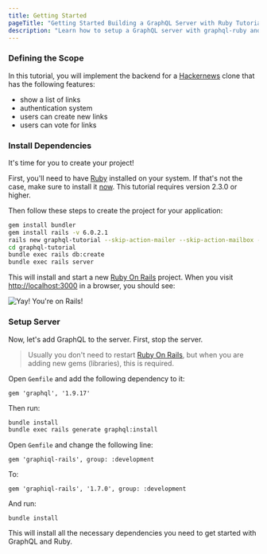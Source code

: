 ```yaml
---
title: Getting Started
pageTitle: "Getting Started Building a GraphQL Server with Ruby Tutorial"
description: "Learn how to setup a GraphQL server with graphql-ruby and best practices for defining the GraphQL schema."
---
```


### Defining the Scope

In this tutorial, you will implement the backend for a [Hackernews](https://news.ycombinator.com/) clone that has the following features:

* show a list of links
* authentication system
* users can create new links
* users can vote for links

### Install Dependencies

It's time for you to create your project!

First, you'll need to have [Ruby](https://www.ruby-lang.org/en/documentation/installation/) installed on your system. If that's not the case, make sure to install it [now](https://www.ruby-lang.org/en/documentation/installation/). This tutorial requires version 2.3.0 or higher.

<Instruction>

Then follow these steps to create the project for your application:

```bash
gem install bundler
gem install rails -v 6.0.2.1
rails new graphql-tutorial --skip-action-mailer --skip-action-mailbox --skip-action-text --skip-active-storage --skip-action-cable --skip-javascript --skip-system-test --skip-webpack-install
cd graphql-tutorial
bundle exec rails db:create
bundle exec rails server
```

</Instruction>

This will install and start a new [Ruby On Rails](http://rubyonrails.org/) project. When you visit [http://localhost:3000](http://localhost:3000/) in a browser, you should see:

![Yay! You're on Rails!](http://i.imgur.com/RLFWuiq.jpg)

### Setup Server

Now, let's add GraphQL to the server. First, stop the server.

> Usually you don't need to restart [Ruby On Rails](http://rubyonrails.org/), but when you are adding new gems (libraries), this is required.

<Instruction>

Open `Gemfile` and add the following dependency to it:

```ruby(path=".../graphql-ruby/Gemfile")
gem 'graphql', '1.9.17'
```

</Instruction>

<Instruction>

Then run:

```bash
bundle install
bundle exec rails generate graphql:install
```

</Instruction>

<Instruction>

Open `Gemfile` and change the following line:

```ruby(path=".../graphql-ruby/Gemfile")
gem 'graphiql-rails', group: :development
```

To:

```ruby(path=".../graphql-ruby/Gemfile")
gem 'graphiql-rails', '1.7.0', group: :development
```

And run:

```
bundle install
```

</Instruction>

This will install all the necessary dependencies you need to get started with GraphQL and Ruby.
